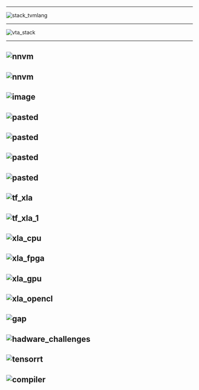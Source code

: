 --------

![stack_tvmlang](https://tvm.ai/images/main/stack_tvmlang.png)

-------

![vta_stack](https://raw.githubusercontent.com/uwsaml/web-data/master/vta/blogpost/vta_stack.png)

--------------

![nnvm](https://d2908q01vomqb2.cloudfront.net/f1f836cb4ea6efb2a0b1b99f41ad8b103eff4b59/2017/10/04/nnvm-1.gif)
----------
![nnvm](https://d2908q01vomqb2.cloudfront.net/f1f836cb4ea6efb2a0b1b99f41ad8b103eff4b59/2017/10/07/nnvm-2-2.gif)
----------
![image](https://devblogs.nvidia.com/wp-content/uploads/2017/12/pasted-image-0.png)
----------
![pasted](https://devblogs.nvidia.com/wp-content/uploads/2017/12/pasted-image-0-5.png)
----------
![pasted](https://devblogs.nvidia.com/wp-content/uploads/2017/12/pasted-image-0-6.png)
----------
![pasted](https://devblogs.nvidia.com/wp-content/uploads/2017/12/pasted-image-0-4.png)
----------
![pasted](https://devblogs.nvidia.com/wp-content/uploads/2017/12/pasted-image-0-3.png)
----------
![tf_xla](https://github.com/gopala-kr/a-week-in-wild-ai/blob/master/12-ai-hardware-compilers/comp/tf_xla.PNG)
----------
![tf_xla_1](https://github.com/gopala-kr/a-week-in-wild-ai/blob/master/12-ai-hardware-compilers/comp/tf_xla_1.PNG)
----------
![xla_cpu](https://github.com/gopala-kr/a-week-in-wild-ai/blob/master/12-ai-hardware-compilers/comp/xla_cpu.PNG)
----------
![xla_fpga](https://github.com/gopala-kr/a-week-in-wild-ai/blob/master/12-ai-hardware-compilers/comp/xla_fpga.PNG)
----------
![xla_gpu](https://github.com/gopala-kr/a-week-in-wild-ai/blob/master/12-ai-hardware-compilers/comp/xla_gpu.PNG)
----------
![xla_opencl](https://github.com/gopala-kr/a-week-in-wild-ai/blob/master/12-ai-hardware-compilers/comp/xla_opencl.PNG)
----------
![gap](https://github.com/gopala-kr/a-week-in-wild-ai/blob/master/12-ai-hardware-compilers/comp/gap.PNG)
----------
![hadware_challenges](https://github.com/gopala-kr/a-week-in-wild-ai/blob/master/12-ai-hardware-compilers/comp/hadware_challenges.PNG)
----------
![tensorrt](https://github.com/gopala-kr/a-week-in-wild-ai/blob/master/12-ai-hardware-compilers/comp/tensorrt.PNG)
----------
![compiler](https://github.com/gopala-kr/a-week-in-wild-ai/blob/master/12-ai-hardware-compilers/comp/compiler.PNG)
----------
![]()
----------
![]()
----------
![]()
----------
